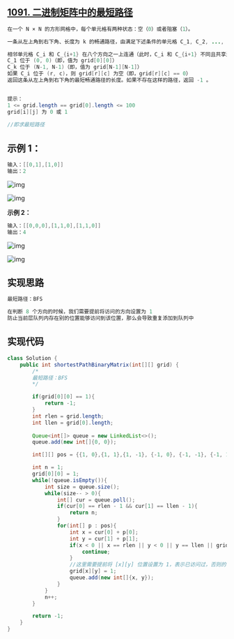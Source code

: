 ## **[1091. 二进制矩阵中的最短路径](https://leetcode-cn.com/problems/shortest-path-in-binary-matrix/)**

```java
在一个 N × N 的方形网格中，每个单元格有两种状态：空（0）或者阻塞（1）。

一条从左上角到右下角、长度为 k 的畅通路径，由满足下述条件的单元格 C_1, C_2, ..., C_k 组成：

相邻单元格 C_i 和 C_{i+1} 在八个方向之一上连通（此时，C_i 和 C_{i+1} 不同且共享边或角）
C_1 位于 (0, 0)（即，值为 grid[0][0]）
C_k 位于 (N-1, N-1)（即，值为 grid[N-1][N-1]）
如果 C_i 位于 (r, c)，则 grid[r][c] 为空（即，grid[r][c] == 0）
返回这条从左上角到右下角的最短畅通路径的长度。如果不存在这样的路径，返回 -1 。


提示：
1 <= grid.length == grid[0].length <= 100
grid[i][j] 为 0 或 1
    
//即求最短路径
```



## **示例 1：**

```java
输入：[[0,1],[1,0]]
输出：2
```

![img](https://assets.leetcode-cn.com/aliyun-lc-upload/uploads/2019/06/16/example1_1.png)

![img](https://assets.leetcode-cn.com/aliyun-lc-upload/uploads/2019/06/16/example1_2.png)



**示例 2：**

```java
输入：[[0,0,0],[1,1,0],[1,1,0]]
输出：4
```

![img](https://assets.leetcode-cn.com/aliyun-lc-upload/uploads/2019/06/16/example2_1.png)

![img](https://assets.leetcode-cn.com/aliyun-lc-upload/uploads/2019/06/16/example2_2.png)





## **实现思路**

```java
最短路径：BFS

在判断 8 个方向的时候，我们需要提前将访问的方向设置为 1
防止当前层队列内存在别的位置能够访问到该位置，那么会导致重复添加到队列中
```





## **实现代码**

```java
class Solution {
    public int shortestPathBinaryMatrix(int[][] grid) {
        /*
        最短路径：BFS
        */

        if(grid[0][0] == 1){
            return -1;
        }
        int rlen = grid.length;
        int llen = grid[0].length;
        
        Queue<int[]> queue = new LinkedList<>();
        queue.add(new int[]{0, 0});

        int[][] pos = {{1, 0},{1, 1},{1, -1}, {-1, 0}, {-1, -1}, {-1, 1}, {0, 1}, {0, -1}};

        int n = 1;
        grid[0][0] = 1;
        while(!queue.isEmpty()){
            int size = queue.size();
            while(size-- > 0){
                int[] cur = queue.poll();
                if(cur[0] == rlen - 1 && cur[1] == llen - 1){
                    return n;
                }
                for(int[] p : pos){
                    int x = cur[0] + p[0];
                    int y = cur[1] + p[1];
                    if(x < 0 || x == rlen || y < 0 || y == llen || grid[x][y] == 1){
                        continue;
                    }
                    //这里需要提前将 [x][y] 位置设置为 1，表示已访问过，否则的话，如果当前层队列内存在别的位置能够访问到该位置，那么会导致重复添加到队列中
                    grid[x][y] = 1;
                    queue.add(new int[]{x, y});
                }
            }
            n++;
        }

        return -1;
    }
}
```

